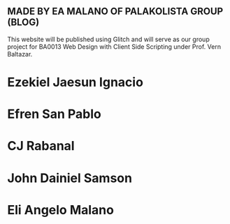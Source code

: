 ## MADE BY EA MALANO OF PALAKOLISTA GROUP (BLOG)

This website will be published using Glitch and will serve as our group project for BA0013
Web Design with Client Side Scripting under Prof. Vern Baltazar.

<!-- PALAKOLISTA GROUP MEMBERS -->
# Ezekiel Jaesun Ignacio
# Efren San Pablo
# CJ Rabanal
# John Dainiel Samson
# Eli Angelo Malano